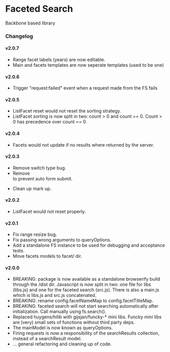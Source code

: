 # Faceted Search
Backbone based library

### Changelog

#### v2.0.7
- Range facet labels (years) are now editable.
- Main and facets templates are now seperate templates (used to be one)

#### v2.0.6
- Trigger "request:failed" event when a request made from the FS fails

#### v2.0.5
- ListFacet reset would not reset the sorting strategy.
- ListFacet sorting is now split in two: count > 0 and count == 0.
  Count > 0 has precedence over count == 0.
  
#### v2.0.4
- Facets would not update if no results where returned by the server.

#### v2.0.3
- Remove switch type bug.
- Remove <form> to prevent auto form submit.
- Clean up mark up.

#### v2.0.2
- ListFacet would not reset properly.

#### v2.0.1
- Fix range resize bug.
- Fix passing wrong arguments to queryOptions.
- Add a standalone FS instance to be used for debugging and acceptance tests.
- Move facets models to facet/ dir.

#### v2.0.0
- BREAKING: package is now available as a standalone browserify build through the /dist dir. 
  Javascript is now split in two: one file for libs (libs.js) and one for the faceted search (src.js).
  There is also a main.js which is libs.js and src.js concatenated.
- BREAKING: rename config.facetNameMap to config.facetTitleMap.
- BREAKING: faceted search will not start searching automatically after initialization. Call manually using fs.search().
- Replaced huygens/hilib with gijsjan/funcky-* mini libs. Funcky mini libs are (very) small sets of functions without 
  third party deps.
- The mainModel is now known as queryOptions.
- Firing requests is now a responsibility of the searchResults collection, instead of a searchResult model.
- ... general refactoring and cleaning up of code.
